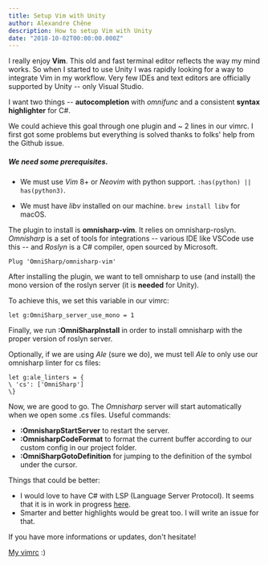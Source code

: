 ```yaml
---
title: Setup Vim with Unity
author: Alexandre Chêne
description: How to setup Vim with Unity
date: "2018-10-02T00:00:00.000Z"
---
```


I really enjoy **Vim**. This old and fast terminal editor reflects the way my mind works. So when I started to use Unity I was rapidly looking for a way to integrate Vim in my workflow. Very few IDEs and text editors are officially supported by Unity -- only Visual Studio.

I want two things -- **autocompletion** with *omnifunc* and a consistent **syntax highlighter** for C#.

We could achieve this goal through one plugin and ~ 2 lines in our vimrc.
I first got some problems but everything is solved thanks to folks' help from the Github issue.

##### We need some prerequisites.

- We must use *Vim* 8+ or *Neovim* with python support. `:has(python) || has(python3)`.

- We must have *libv* installed on our machine. `brew install libv` for macOS.

The plugin to install is **omnisharp-vim**. It relies on omnisharp-roslyn.<br/>
*Omnisharp* is a set of tools for integrations -- various IDE like VSCode use this -- and *Roslyn* is a C# compiler, open sourced by Microsoft.

```
Plug 'OmniSharp/omnisharp-vim'
```

After installing the plugin, we want to tell omnisharp to use (and install) the mono version of the roslyn server (it is **needed** for Unity).

To achieve this, we set this variable in our vimrc:
```
let g:OmniSharp_server_use_mono = 1
```


Finally, we run **:OmniSharpInstall** in order to install omnisharp with the proper version of roslyn server.

Optionally, if we are using *Ale* (sure we do), we must tell *Ale* to only use our omnisharp linter for cs files:

```
let g:ale_linters = {
\ 'cs': ['OmniSharp']
\}
```

Now, we are good to go. The *Omnisharp* server will start automatically when we open some .cs files.
Useful commands:

- **:OmnisharpStartServer** to restart the server.
- **:OmnisharpCodeFormat** to format the current buffer according to our custom config in our project folder.
- **:OmniSharpGotoDefinition** for jumping to the definition of the symbol under the cursor.

Things that could be better:

- I would love to have C# with LSP (Language Server Protocol). It seems that it is in work in progress [here](https://github.com/OmniSharp/csharp-language-server-protocol).<br/>
- Smarter and better highlights would be great too. I will write an issue for that.

If you have more informations or updates, don't hesitate!

[My vimrc](https://github.com/kooparse/dotfiles/blob/master/.vimrc) :)
